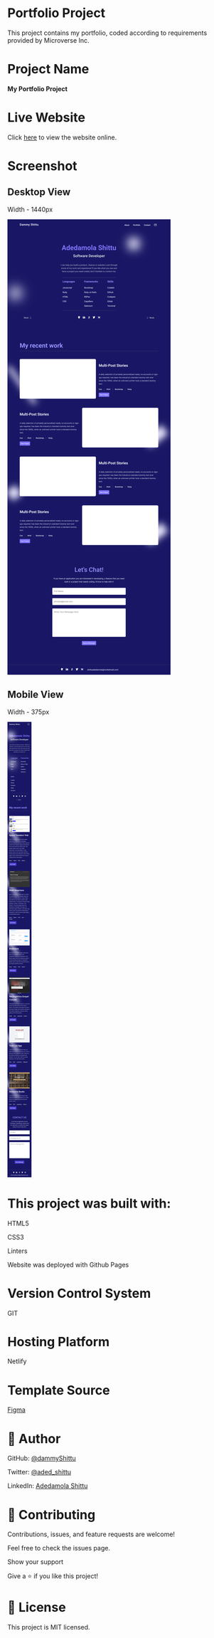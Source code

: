 # Portfolio Project

This project contains my portfolio, coded according to requirements provided by Microverse Inc.

# Project Name

**My Portfolio Project**
# Live Website

Click [here](https://dammy-portfolio.netlify.app/) to view the website online.
# Screenshot

## Desktop View 

Width - 1440px

![Image of the desktop view](./img/desktop-view.png)

## Mobile View

Width - 375px

![Image of the mobile view](./img/mobile-view.png)


# This project was built with:

HTML5

CSS3

Linters

Website was deployed with Github Pages

# Version Control System

GIT

# Hosting Platform

Netlify

# Template Source

[Figma](https://www.figma.com/file/l7SqJ3ZfkAKih9sFxvWSR4/Microverse-Student-Project-1?node-id=23%3A10)

# 👤 Author

GitHub: [@dammyShittu](https://github.com/DammyShittu/)


Twitter: [@aded_shittu](https://twitter.com/aded_shittu/)

LinkedIn: [Adedamola Shittu](linkedin.com/in/adedamola-shittu-3ab465172/)

# 🤝 Contributing

Contributions, issues, and feature requests are welcome!

Feel free to check the issues page.

Show your support

Give a ⭐️ if you like this project!

# 📝 License

This project is MIT licensed.
